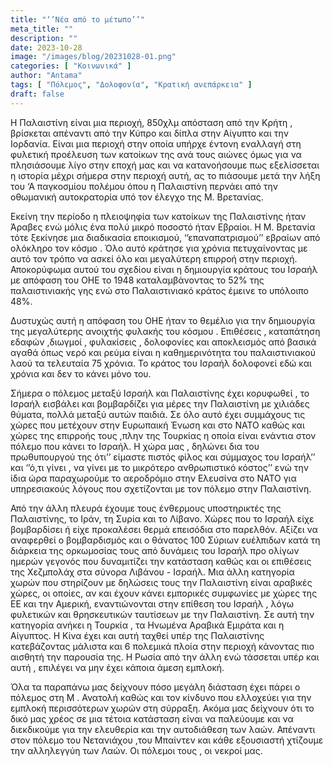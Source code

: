 ```yaml
---
title: "‘’Νέα από το μέτωπο’’"
meta_title: ""
description: ""
date: 2023-10-28
image: "/images/blog/20231028-01.png"
categories: [ "Κοινωνικά" ]
author: "Antama"
tags: [ "Πόλεμος", "Δολοφονία", "Κρατική ανεπάρκεια" ]
draft: false
---
```


Η Παλαιστίνη είναι μια περιοχή, 850χλμ απόσταση από την Κρήτη , βρίσκεται απέναντι από την Κύπρο και δίπλα στην Αίγυπτο
και την Ιορδανία. Είναι μια περιοχή στην οποία υπήρχε έντονη εναλλαγή στη φυλετική προέλευση των κατοίκων της ανά τους
αιώνες όμως για να πλησιάσουμε λίγο στην εποχή μας και να κατανοήσουμε πως εξελίσσεται η ιστορία μέχρι σήμερα στην
περιοχή αυτή, ας το πιάσουμε μετά την λήξη του ‘Α παγκοσμίου πολέμου όπου η Παλαιστίνη περνάει από την οθωμανική
αυτοκρατορία υπό τον έλεγχο της Μ. Βρετανίας.

Εκείνη την περίοδο η πλειοψηφία των κατοίκων της Παλαιστίνης ήταν Άραβες ενώ μόλις ένα πολύ μικρό ποσοστό ήταν Εβραίοι.
Η Μ. Βρετανία τότε ξεκίνησε μια διαδικασία εποικισμού, ‘’επαναπατρισμού’’ εβραίων από ολόκληρο τον κόσμο . Όλο αυτό
κράτησε για χρόνια πετυχαίνοντας με αυτό τον τρόπο να ασκεί όλο και μεγαλύτερη επιρροή στην περιοχή. Αποκορύφωμα αυτού
του σχεδίου είναι η δημιουργία κράτους του Ισραήλ με απόφαση του ΟΗΕ το 1948 καταλαμβάνοντας το 52% της παλαιστινιακής
γης ενώ στο Παλαιστινιακό κράτος έμεινε το υπόλοιπο 48%.

Δυστυχώς αυτή η απόφαση του ΟΗΕ ήταν το θεμέλιο για την δημιουργία της μεγαλύτερης ανοιχτής φυλακής του κόσμου .
Επιθέσεις , καταπάτηση εδαφών ,διωγμοί , φυλακίσεις , δολοφονίες και αποκλεισμός από βασικά αγαθά όπως νερό και ρεύμα
είναι η καθημερινότητα του παλαιστινιακού λαού τα τελευταία 75 χρόνια. Το κράτος του Ισραήλ δολοφονεί εδώ και χρόνια και
δεν το κάνει μόνο του.

Σήμερα ο πόλεμος μεταξύ Ισραήλ και Παλαιστίνης έχει κορυφωθεί , το Ισραήλ εισβάλει και βομβαρδίζει για μέρες την
Παλαιστίνη με χιλιάδες θύματα, πολλά μεταξύ αυτών παιδιά. Σε όλο αυτό έχει συμμάχους τις χώρες που μετέχουν στην
Ευρωπαική Ένωση και στο ΝΑΤΟ καθώς και χώρες της επιρροής τους ,πλην της Τουρκίας η οποία είναι ενάντια στον πόλεμο που
κάνει το Ισραήλ. Η χώρα μας , δηλώνει δια του πρωθυπουργού της ότι’’ είμαστε πιστός φίλος και σύμμαχος του Ισραήλ’’ και
‘’ό,τι γίνει , να γίνει με το μικρότερο ανθρωπιστικό κόστος’’ ενώ την ίδια ώρα παραχωρούμε το αεροδρόμιο στην Ελευσίνα
στο ΝΑΤΟ για υπηρεσιακούς λόγους που σχετίζονται με τον πόλεμο στην Παλαιστίνη.

Από την άλλη πλευρά έχουμε τους ένθερμους υποστηρικτές της Παλαιστίνης, το Ιράν, τη Συρία και το Λίβανο. Χώρες που το
Ισραήλ είχε βομβαρδίσει ή είχε προκαλέσει θερμά επεισόδια στο παρελθόν. Αξίζει να αναφερθεί ο βομβαρδισμός και ο θάνατος
100 Σύριων ευέλπιδων κατά τη διάρκεια της ορκωμοσίας τους από δυνάμεις του Ισραήλ προ ολίγων ημερών γεγονός που
δυναμιτίζει την κατάσταση καθώς και οι επιθέσεις της Χεζμπολάχ στα σύνορα Λιβάνου - Ισραήλ. Μια άλλη κατηγορία χωρών που
στηρίζουν με δηλώσεις τους την Παλαιστίνη είναι αραβικές χώρες, οι οποίες, αν και έχουν κάνει εμπορικές συμφωνίες με
χώρες της ΕΕ και την Αμερική, εναντιώνονται στην επίθεση του Ισραήλ , λόγω φυλετικών και θρησκευτικών ταυτίσεων με την
Παλαιστίνη. Σε αυτή την κατηγορία ανήκει η Τουρκία , τα Ηνωμένα Αραβικά Εμιράτα και η Αίγυπτος. Η Κίνα έχει και αυτή
ταχθεί υπέρ της Παλαιστίνης κατεβάζοντας μάλιστα και 6 πολεμικά πλοία στην περιοχή κάνοντας πιο αισθητή την παρουσία
της. Η Ρωσία από την άλλη ενώ τάσσεται υπέρ και αυτή , επιλέγει να μην έχει κάποια άμεση εμπλοκή.

Όλα τα παραπάνω μας δείχνουν πόσο μεγάλη διάσταση έχει πάρει ο πόλεμος στη Μ . Ανατολή καθώς και τον κίνδυνο που
ελλοχεύει για την εμπλοκή περισσότερων χωρών στη σύρραξη. Ακόμα μας δείχνουν ότι το δικό μας χρέος σε μια τέτοια
κατάσταση είναι να παλεύουμε και να διεκδικούμε για την ελευθερία και την αυτοδιάθεση των λαών. Απέναντι στον πόλεμο του
Νετανιάχου ,του Μπαίντεν και κάθε εξουσιαστή χτίζουμε την αλληλεγγύη των Λαών. Οι πόλεμοι τους , οι νεκροί μας.
